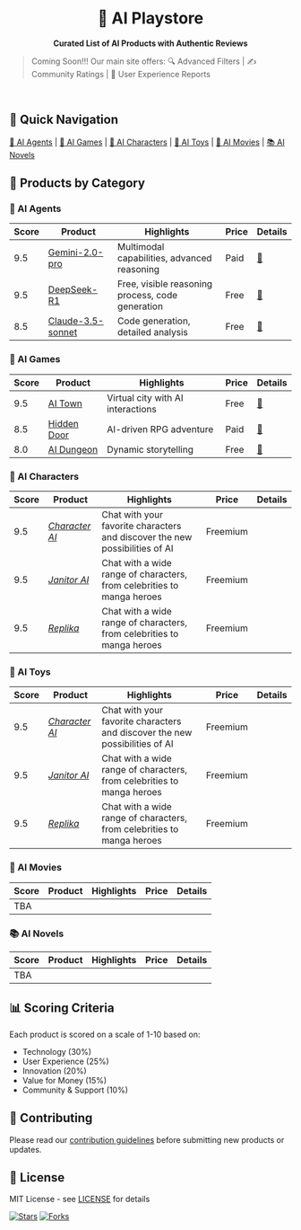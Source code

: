 <!-- <style>h1,h2,h3,h4 { border-bottom: 0; } </style> -->
<h1 align="center">
	🎠 AI Playstore 
</h1>

<p align="center">
<b> Curated List of AI Products with Authentic Reviews </b>
</p>

<!-- <p align="center">
	<a href="https://discord.gg/U7KEcGErtQ" target="_blank">
		<img src="https://img.shields.io/static/v1?label=Join&message=%20discord!&color=mediumslateblue">
	</a>
	<a href="https://twitter.com/e2b_dev" target="_blank">
		<img src="https://img.shields.io/twitter/follow/e2b.svg?logo=twitter">
	</a>
</p> -->

> Coming Soon!!! Our main site offers:
🔍 Advanced Filters | ✍️ Community Ratings | 📝 User Experience Reports

<!-- <p align="center">
👉 <a href="https://losdwind.github.io/ai-playstore/">Visit Full Review Site</a>
</p> -->

<br>

## 🚀 Quick Navigation

[🤖 AI Agents](#ai-agents) | [👾 AI Games](#ai-games) | [💞 AI Characters](#ai-characters) | [🧸 AI Toys](#ai-toys) | [🎥 AI Movies](#ai-movies) | [📚 AI Novels](#ai-novels)

## 🎯 Products by Category

### 🤖 AI Agents
| Score | Product | Highlights | Price | Details |
|-------|---------|------------|--------|---------|
| 9.5 | [Gemini-2.0-pro](https://gemini.google) | Multimodal capabilities, advanced reasoning | Paid | [📄](./agents/gemini-2-pro.md) |
| 9.5 | [DeepSeek-R1](https://deepseek.com) | Free, visible reasoning process, code generation | Free | [📄](./agents/deepseek-r1.md) |
| 8.5 | [Claude-3.5-sonnet](https://claude.ai) | Code generation, detailed analysis | Free | [📄](./agents/claude-3-sonnet.md) |

### 👾 AI Games
| Score | Product | Highlights | Price | Details |
|-------|---------|------------|--------|---------|
| 9.5 | [AI Town](https://www.convex.dev/ai-town) | Virtual city with AI interactions | Free | [📄](./games/ai-town.md) |
| 8.5 | [Hidden Door](https://www.hiddendoor.co/) | AI-driven RPG adventure | Paid | [📄](./games/hidden-door.md) |
| 8.0 | [AI Dungeon](https://aidungeon.com/) | Dynamic storytelling | Free | [📄](./games/ai-dungeon.md) |

### 💞 AI Characters
| Score | Product | Highlights | Price | Details |
|-------|---------|------------|--------|---------|
| 9.5 | [*Character AI*](https://character.ai) | Chat with your favorite characters and discover the new possibilities of AI | Freemium |
| 9.5 | [*Janitor AI*](https://janitorai.com/login) | Chat with a wide range of characters, from celebrities to manga heroes | Freemium |
| 9.5 | [*Replika*](https://replika.ai) | Chat with a wide range of characters, from celebrities to manga heroes | Freemium |

### 🧸 AI Toys
| Score | Product | Highlights | Price | Details |
|-------|---------|------------|--------|---------|
| 9.5 | [*Character AI*](https://character.ai) | Chat with your favorite characters and discover the new possibilities of AI | Freemium |
| 9.5 | [*Janitor AI*](https://janitorai.com/login) | Chat with a wide range of characters, from celebrities to manga heroes | Freemium |
| 9.5 | [*Replika*](https://replika.ai) | Chat with a wide range of characters, from celebrities to manga heroes | Freemium |

### 🎥 AI Movies
| Score | Product | Highlights | Price | Details |
|-------|---------|------------|--------|---------|
|TBA|

### 📚 AI Novels
| Score | Product | Highlights | Price | Details |
|-------|---------|------------|--------|---------|
|TBA|



## 📊 Scoring Criteria
Each product is scored on a scale of 1-10 based on:
- Technology (30%)
- User Experience (25%)
- Innovation (20%)
- Value for Money (15%)
- Community & Support (10%)

## 🤝 Contributing
Please read our [contribution guidelines](./CONTRIBUTING.md) before submitting new products or updates.

## 📜 License
MIT License - see [LICENSE](./LICENSE) for details

[![Stars](https://img.shields.io/github/stars/losdwind/ai-playstore?style=social)](https://github.com/yourusername/ai-playstore)
[![Forks](https://img.shields.io/github/forks/losdwind/ai-playstore?style=social)](https://github.com/yourusername/ai-playstore/fork)
